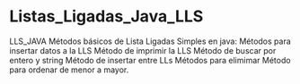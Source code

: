 # Listas_Ligadas_Java_LLS
LLS_JAVA  Métodos básicos de Lista Ligadas Simples en java:   Métodos para insertar datos a la LLS Método de imprimir la LLS Método de buscar por entero y string Método de insertar entre LLs Métodos para elimimar Método para ordenar de menor a mayor.
